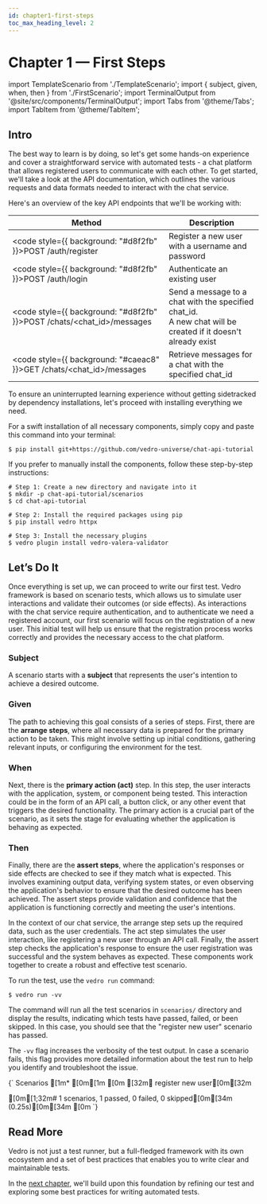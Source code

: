 ```yaml
---
id: chapter1-first-steps
toc_max_heading_level: 2
---
```

# Chapter 1 — First Steps

import TemplateScenario from './TemplateScenario';
import { subject, given, when, then } from './FirstScenario';
import TerminalOutput from '@site/src/components/TerminalOutput';
import Tabs from '@theme/Tabs';
import TabItem from '@theme/TabItem';

## Intro

The best way to learn is by doing, so let's get some hands-on experience and cover a straightforward service with automated tests - a chat platform that allows registered users to communicate with each other. To get started, we'll take a look at the API documentation, which outlines the various requests and data formats needed to interact with the chat service.

Here's an overview of the key API endpoints that we'll be working with:

| Method      | Description |
| ----------- | ----------- |
| <code style={{ background: "#d8f2fb" }}>POST /auth/register</code>            | Register a new user with a username and password                                                                  |
| <code style={{ background: "#d8f2fb" }}>POST /auth/login</code>               | Authenticate an existing user                                                                                     |
| <code style={{ background: "#d8f2fb" }}>POST /chats/<chat_id>/messages</code> | Send a message to a chat with the specified chat_id. <br/> A new chat will be created if it doesn't already exist |
| <code style={{ background: "#caeac8" }}>GET /chats/<chat_id>/messages</code>  | Retrieve messages for a chat with the specified chat_id                                                           |

To ensure an uninterrupted learning experience without getting sidetracked by dependency installations, let's proceed with installing everything we need.

<Tabs>
  <TabItem value="quick-install" label="Quick" default>

For a swift installation of all necessary components, simply copy and paste this command into your terminal:

```shell
$ pip install git+https://github.com/vedro-universe/chat-api-tutorial
```

  </TabItem>
  <TabItem value="manual-install" label="Manual">

If you prefer to manually install the components, follow these step-by-step instructions:

```shell
# Step 1: Create a new directory and navigate into it
$ mkdir -p chat-api-tutorial/scenarios
$ cd chat-api-tutorial

# Step 2: Install the required packages using pip
$ pip install vedro httpx

# Step 3: Install the necessary plugins
$ vedro plugin install vedro-valera-validator
```

  </TabItem>
</Tabs>

## Let’s Do It

Once everything is set up, we can proceed to write our first test. Vedro framework is based on scenario tests, which allows us to simulate user interactions and validate their outcomes (or side effects). As interactions with the chat service require authentication, and to authenticate we need a registered account, our first scenario will focus on the registration of a new user. This initial test will help us ensure that the registration process works correctly and provides the necessary access to the chat platform.

### Subject

A scenario starts with a **subject** that represents the user's intention to achieve a desired outcome.

<TemplateScenario block={subject} />

### Given

The path to achieving this goal consists of a series of steps. First, there are the **arrange steps**, where all necessary data is prepared for the primary action to be taken. This might involve setting up initial conditions, gathering relevant inputs, or configuring the environment for the test.

<TemplateScenario block={given} />

### When

Next, there is the **primary action (act)** step. In this step, the user interacts with the application, system, or component being tested. This interaction could be in the form of an API call, a button click, or any other event that triggers the desired functionality. The primary action is a crucial part of the scenario, as it sets the stage for evaluating whether the application is behaving as expected.

<TemplateScenario block={when} />

### Then

Finally, there are the **assert steps**, where the application's responses or side effects are checked to see if they match what is expected. This involves examining output data, verifying system states, or even observing the application's behavior to ensure that the desired outcome has been achieved. The assert steps provide validation and confidence that the application is functioning correctly and meeting the user's intentions.

<TemplateScenario block={then} />

In the context of our chat service, the arrange step sets up the required data, such as the user credentials. The act step simulates the user interaction, like registering a new user through an API call. Finally, the assert step checks the application's response to ensure the user registration was successful and the system behaves as expected. These components work together to create a robust and effective test scenario.

To run the test, use the `vedro run` command:
```shell
$ vedro run -vv
```

The command will run all the test scenarios in `scenarios/` directory and display the results, indicating which tests have passed, failed, or been skipped. In this case, you should see that the "register new user" scenario has passed.

The `-vv` flag increases the verbosity of the test output. In case a scenario fails, this flag provides more detailed information about the test run to help you identify and troubleshoot the issue.

<TerminalOutput>
{`
Scenarios
[1m* [0m[1m
[0m [32m✔ register new user[0m[32m
 
[0m[1;32m# 1 scenarios, 1 passed, 0 failed, 0 skipped[0m[34m (0.25s)[0m[34m
[0m
`}
</TerminalOutput>

## Read More

Vedro is not just a test runner, but a full-fledged framework with its own ecosystem and a set of best practices that enables you to write clear and maintainable tests.

In the [next chapter](./chapter2-data-models.md), we'll build upon this foundation by refining our test and exploring some best practices for writing automated tests.
